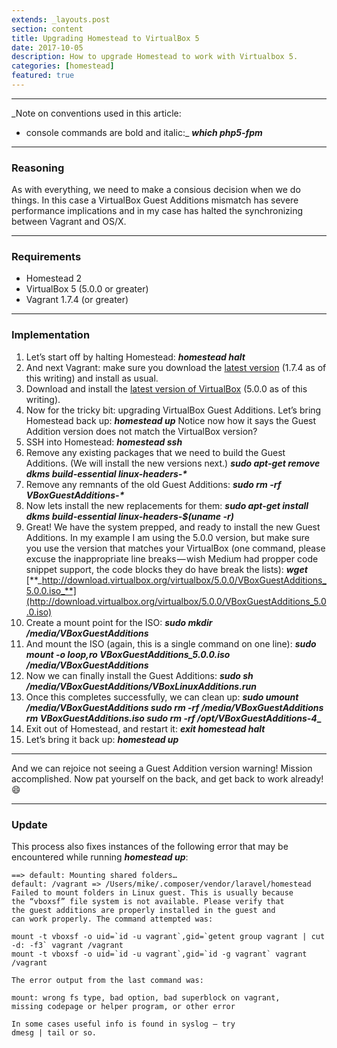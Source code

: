 ```yaml
---
extends: _layouts.post
section: content
title: Upgrading Homestead to VirtualBox 5
date: 2017-10-05
description: How to upgrade Homestead to work with Virtualbox 5.
categories: [homestead]
featured: true
---
```


* * *

_Note on conventions used in this article:
- console commands are bold and italic:_ **_which php5-fpm_**

* * *

### Reasoning

As with everything, we need to make a consious decision when we do things. In this case a VirtualBox Guest Additions mismatch has severe performance implications and in my case has halted the synchronizing between Vagrant and OS/X.

* * *

### Requirements

*   Homestead 2
*   VirtualBox 5 (5.0.0 or greater)
*   Vagrant 1.7.4 (or greater)

* * *

### Implementation

1.  Let’s start off by halting Homestead:
    **_homestead halt_**
2.  And next Vagrant: make sure you download the [latest version](http://www.vagrantup.com/downloads.html) (1.7.4 as of this writing) and install as usual.
3.  Download and install the [latest version of VirtualBox](https://www.virtualbox.org/wiki/Downloads) (5.0.0 as of this writing).
4.  Now for the tricky bit: upgrading VirtualBox Guest Additions. Let’s bring Homestead back up:
    **_homestead up_** Notice now how it says the Guest Addition version does not match the VirtualBox version?
5.  SSH into Homestead:
    **_homestead ssh_**
6.  Remove any existing packages that we need to build the Guest Additions. (We will install the new versions next.)
    **_sudo apt-get remove dkms build-essential linux-headers-*_**
7.  Remove any remnants of the old Guest Additions:
    **_sudo rm -rf VBoxGuestAdditions-*_**
8.  Now lets install the new replacements for them:
    **_sudo apt-get install dkms build-essential linux-headers-$(uname -r)_**
9.  Great! We have the system prepped, and ready to install the new Guest Additions. In my example I am using the 5.0.0 version, but make sure you use the version that matches your VirtualBox (one command, please excuse the inappropriate line breaks — wish Medium had propper code snippet support, the code blocks they do have break the lists):
    **_wget_** [**_http://download.virtualbox.org/virtualbox/5.0.0/VBoxGuestAdditions_5.0.0.iso_**](http://download.virtualbox.org/virtualbox/5.0.0/VBoxGuestAdditions_5.0.0.iso)
10.  Create a mount point for the ISO:
    **_sudo mkdir /media/VBoxGuestAdditions_**
11.  And mount the ISO (again, this is a single command on one line):
    **_sudo mount -o loop,ro VBoxGuestAdditions_5.0.0.iso /media/VBoxGuestAdditions_**
12.  Now we can finally install the Guest Additions:
    **_sudo sh /media/VBoxGuestAdditions/VBoxLinuxAdditions.run_**
13.  Once this completes successfully, we can clean up:
    **_sudo umount /media/VBoxGuestAdditions
    sudo rm -rf /media/VBoxGuestAdditions
    rm VBoxGuestAdditions_*.iso
    sudo rm -rf /opt/VBoxGuestAdditions-4*_**
14.  Exit out of Homestead, and restart it:
    **_exit
    homestead halt_**
15.  Let’s bring it back up:
    **_homestead up_**

* * *

And we can rejoice not seeing a Guest Addition version warning! Mission accomplished. Now pat yourself on the back, and get back to work already! 😄

* * *

### Update

This process also fixes instances of the following error that may be encountered while running **_homestead up_**:


```
==> default: Mounting shared folders…
default: /vagrant => /Users/mike/.composer/vendor/laravel/homestead
Failed to mount folders in Linux guest. This is usually because
the “vboxsf” file system is not available. Please verify that
the guest additions are properly installed in the guest and
can work properly. The command attempted was:
```



```
mount -t vboxsf -o uid=`id -u vagrant`,gid=`getent group vagrant | cut -d: -f3` vagrant /vagrant
mount -t vboxsf -o uid=`id -u vagrant`,gid=`id -g vagrant` vagrant /vagrant
```



```
The error output from the last command was:
```



```
mount: wrong fs type, bad option, bad superblock on vagrant,
missing codepage or helper program, or other error
```



```
In some cases useful info is found in syslog — try
dmesg | tail or so.
```
